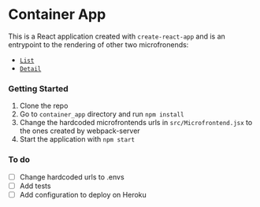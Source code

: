 # Container App

This is a React application created with `create-react-app` and is an entrypoint to the rendering of other two microfronends:

* [`List`](https://github.com/liviaab/list-component)
* [`Detail`](https://github.com/liviaab/detail-component)

### Getting Started
1. Clone the repo
2. Go to `container_app` directory and run `npm install`
3. Change the hardcoded microfrontends urls in `src/Microfrontend.jsx` to the ones created by webpack-server
4. Start the application with `npm start`

### To do
- [ ] Change hardcoded urls to .envs
- [ ] Add tests
- [ ] Add configuration to deploy on Heroku
